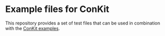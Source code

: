# Example files for ConKit

This repository provides a set of test files that can be used in combination with the [ConKit examples](http://www.conkit.org/en/latest/examples.html).

